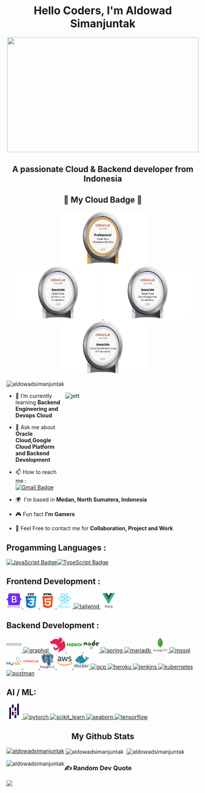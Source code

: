 <h1 align="center">Hello Coders,  I'm Aldowad Simanjuntak</h1>

<p align="center">
  <img src="https://e-learning.vscht.cz/pluginfile.php/73619/mod_page/content/10/Learning%20material.gif" width="500" height="300" >
</p>
<h2 align="center">A passionate Cloud & Backend developer from Indonesia</h2>
<h2 align="center"> 🏅 My Cloud Badge 🏅</h2>
<div align="center">
  <a href="https://catalog-education.oracle.com/pls/certview/sharebadge?id=B1D1B044B54DA992A195CE70FCD043D0E4C5F3740C8DA6985F5138335CE757DC">
    <img src="https://raw.githubusercontent.com/AldowadSimanjuntak/Badge/main/Badge%20Oracle%20Cloud%20Infrastructure%202023%20Certified%20DevOps%20Professional.png" alt="Oracle Cloud Infrastructure Certified DevOps Professional" width="230" height="140">
  </a>
</div>

<div align="center">
  <a href="https://catalog-education.oracle.com/pls/certview/sharebadge?id=09DA50D9AEF67910756BEF49A81B6617952C2CA7939E53911C923CE4A3AC5F55">
    <img src="https://raw.githubusercontent.com/AldowadSimanjuntak/Badge/main/Badge%20Oracle%20Cloud%20Infrastructure%20Foundation%202023.png" alt="Oracle Cloud Infrastructure 2023 Certified Foundations Associate" width="230" height="140">
  </a>
  <a href="https://catalog-education.oracle.com/pls/certview/sharebadge?id=949ADAF9EB7BD33404540A91CC7C2AC9DE03E478BED88C2CBA48E8568B229C70">
    <img src="https://raw.githubusercontent.com/AldowadSimanjuntak/Badge/main/Badge%20Oracle%20Cloud%20Data%20Management%202023%20Certified%20Foundations%20Associate.png" alt="Oracle Cloud Data Management 2023 Certified Foundations Associate" width="230" height="140">
  </a>
  <a href="https://catalog-education.oracle.com/pls/certview/sharebadge?id=B057D1ED6BA4A5CC4CEF9614F196925CB01970FD03C281A399F4DEEBC2199914">
    <img src="https://raw.githubusercontent.com/AldowadSimanjuntak/Badge/main/Badge%20Oracle%20Cloud%20Infrastructure%202023%20AI%20Foundations%20Associate.png" alt="Oracle Cloud Infrastructure 2023 AI Certified Foundations Associate" width="230" height="140">
  </a>
</div>



<p align="left"> <img src="https://komarev.com/ghpvc/?username=aldowadsimanjuntak&label=Visitors&color=b4190e&style=flat" alt="aldowadsimanjuntak" /> </p>

<img align="right" alt="jett" width="350" height="250" src="https://cdn.dribbble.com/users/2579950/screenshots/6513091/cloud_400x300.gif">

- 🔭 I’m currently learning **Backend Engineering and Devops Cloud**

- 💬 Ask me about **Oracle Cloud,Google Cloud Platform and Backend Development**

- 📫 How to reach me : [![Gmail Badge](https://img.shields.io/badge/-Aldowad-c14438?style=flat-square&logo=Gmail&logoColor=white&link=mailto:aldowad02@gmail.com)](mailto:aldowad02@gmail.com)

- 🌍  I'm based in **Medan, North Sumatera, Indonesia** 

- 🎮 Fun fact **I'm Gamers**

- 🚀 Feel Free to contact me for **Collaboration, Project and Work**


<h2 align="left">Progamming Languages :</h2>
<a href="https://javascript.com"><img src="https://img.shields.io/badge/Javascript-F0DB4F?style=for-the-badge&labelColor=black&logo=javascript&logoColor=F0DB4F" alt="JavaScript Badge"></a><a href="https://typescriptlang.org"><img src="https://img.shields.io/badge/Typescript-007acc?style=for-the-badge&labelColor=black&logo=typescript&logoColor=007acc" alt="TypeScript Badge"></a>

<h2 align="left">Frontend Development :</h2>
<p align="left"> <a href="https://getbootstrap.com" target="_blank" rel="noreferrer"> <img src="https://raw.githubusercontent.com/devicons/devicon/master/icons/bootstrap/bootstrap-plain-wordmark.svg" alt="bootstrap" width="40" height="40"/> </a> <a href="https://www.w3schools.com/css/" target="_blank" rel="noreferrer"> <img src="https://raw.githubusercontent.com/devicons/devicon/master/icons/css3/css3-original-wordmark.svg" alt="css3" width="40" height="40"/> </a> <a href="https://www.w3.org/html/" target="_blank" rel="noreferrer"> <img src="https://raw.githubusercontent.com/devicons/devicon/master/icons/html5/html5-original-wordmark.svg" alt="html5" width="40" height="40"/> </a>  <a href="https://reactjs.org/" target="_blank" rel="noreferrer"> <img src="https://raw.githubusercontent.com/devicons/devicon/master/icons/react/react-original-wordmark.svg" alt="react" width="40" height="40"/> </a> <a href="https://tailwindcss.com/" target="_blank" rel="noreferrer"> <img src="https://www.vectorlogo.zone/logos/tailwindcss/tailwindcss-icon.svg" alt="tailwind" width="40" height="40"/> </a> <a href="https://vuejs.org/" target="_blank" rel="noreferrer"> <img src="https://raw.githubusercontent.com/devicons/devicon/master/icons/vuejs/vuejs-original-wordmark.svg" alt="vuejs" width="40" height="40"/> </a> </p>

<h2 align="left">Backend Development :</h2>
<p align="left"> <a href="https://expressjs.com" target="_blank" rel="noreferrer"> <img src="https://raw.githubusercontent.com/devicons/devicon/master/icons/express/express-original-wordmark.svg" alt="express" width="40" height="40"/> </a> <a href="https://graphql.org" target="_blank" rel="noreferrer"> <img src="https://www.vectorlogo.zone/logos/graphql/graphql-icon.svg" alt="graphql" width="40" height="40"/> </a> <a href="https://nestjs.com/" target="_blank" rel="noreferrer"> <img src="https://raw.githubusercontent.com/devicons/devicon/master/icons/nestjs/nestjs-plain.svg" alt="nestjs" width="40" height="40"/> </a> <a href="https://www.nginx.com" target="_blank" rel="noreferrer"> <img src="https://raw.githubusercontent.com/devicons/devicon/master/icons/nginx/nginx-original.svg" alt="nginx" width="40" height="40"/> </a> <a href="https://nodejs.org" target="_blank" rel="noreferrer"> <img src="https://raw.githubusercontent.com/devicons/devicon/master/icons/nodejs/nodejs-original-wordmark.svg" alt="nodejs" width="40" height="40"/> </a>  <a href="https://spring.io/" target="_blank" rel="noreferrer"> <img src="https://www.vectorlogo.zone/logos/springio/springio-icon.svg" alt="spring" width="40" height="40"/> </a><a href="https://mariadb.org/" target="_blank" rel="noreferrer"> <img src="https://www.vectorlogo.zone/logos/mariadb/mariadb-icon.svg" alt="mariadb" width="40" height="40"/> </a> <a href="https://www.mongodb.com/" target="_blank" rel="noreferrer"> <img src="https://raw.githubusercontent.com/devicons/devicon/master/icons/mongodb/mongodb-original-wordmark.svg" alt="mongodb" width="40" height="40"/> </a> <a href="https://www.microsoft.com/en-us/sql-server" target="_blank" rel="noreferrer"> <img src="https://www.svgrepo.com/show/303229/microsoft-sql-server-logo.svg" alt="mssql" width="40" height="40"/> </a> <a href="https://www.mysql.com/" target="_blank" rel="noreferrer"> <img src="https://raw.githubusercontent.com/devicons/devicon/master/icons/mysql/mysql-original-wordmark.svg" alt="mysql" width="40" height="40"/> </a> <a href="https://www.oracle.com/" target="_blank" rel="noreferrer"> <img src="https://raw.githubusercontent.com/devicons/devicon/master/icons/oracle/oracle-original.svg" alt="oracle" width="40" height="40"/> </a> <a href="https://www.postgresql.org" target="_blank" rel="noreferrer"> <img src="https://raw.githubusercontent.com/devicons/devicon/master/icons/postgresql/postgresql-original-wordmark.svg" alt="postgresql" width="40" height="40"/><a href="https://aws.amazon.com" target="_blank" rel="noreferrer"> <img src="https://raw.githubusercontent.com/devicons/devicon/master/icons/amazonwebservices/amazonwebservices-original-wordmark.svg" alt="aws" width="40" height="40"/> </a> <a href="https://www.docker.com/" target="_blank" rel="noreferrer"> <img src="https://raw.githubusercontent.com/devicons/devicon/master/icons/docker/docker-original-wordmark.svg" alt="docker" width="40" height="40"/> </a> <a href="https://cloud.google.com" target="_blank" rel="noreferrer"> <img src="https://www.vectorlogo.zone/logos/google_cloud/google_cloud-icon.svg" alt="gcp" width="40" height="40"/> </a> <a href="https://heroku.com" target="_blank" rel="noreferrer"> <img src="https://www.vectorlogo.zone/logos/heroku/heroku-icon.svg" alt="heroku" width="40" height="40"/> </a> <a href="https://www.jenkins.io" target="_blank" rel="noreferrer"> <img src="https://www.vectorlogo.zone/logos/jenkins/jenkins-icon.svg" alt="jenkins" width="40" height="40"/> </a> <a href="https://kubernetes.io" target="_blank" rel="noreferrer"> <img src="https://www.vectorlogo.zone/logos/kubernetes/kubernetes-icon.svg" alt="kubernetes" width="40" height="40"/> </a> <a href="https://postman.com" target="_blank" rel="noreferrer"> <img src="https://www.vectorlogo.zone/logos/getpostman/getpostman-icon.svg" alt="postman" width="40" height="40"/> </a>  </p>

<h2 align="left">AI / ML:</h2>
<p align="left"> <a href="https://pandas.pydata.org/" target="_blank" rel="noreferrer"> <img src="https://raw.githubusercontent.com/devicons/devicon/2ae2a900d2f041da66e950e4d48052658d850630/icons/pandas/pandas-original.svg" alt="pandas" width="40" height="40"/> </a> <a href="https://pytorch.org/" target="_blank" rel="noreferrer"> <img src="https://www.vectorlogo.zone/logos/pytorch/pytorch-icon.svg" alt="pytorch" width="40" height="40"/> </a> <a href="https://scikit-learn.org/" target="_blank" rel="noreferrer"> <img src="https://upload.wikimedia.org/wikipedia/commons/0/05/Scikit_learn_logo_small.svg" alt="scikit_learn" width="40" height="40"/> </a> <a href="https://seaborn.pydata.org/" target="_blank" rel="noreferrer"> <img src="https://seaborn.pydata.org/_images/logo-mark-lightbg.svg" alt="seaborn" width="40" height="40"/> </a> <a href="https://www.tensorflow.org" target="_blank" rel="noreferrer"> <img src="https://www.vectorlogo.zone/logos/tensorflow/tensorflow-icon.svg" alt="tensorflow" width="40" height="40"/> </a> </p>

<h2 align="center"> My Github Stats </h2>
<p align="left"> <a href="https://github.com/ryo-ma/github-profile-trophy"><img src="https://github-profile-trophy.vercel.app/?username=aldowadsimanjuntak" alt="aldowadsimanjuntak" /></a> <img align="center" src="https://github-readme-stats.vercel.app/api/top-langs?username=aldowadsimanjuntak&show_icons=true&theme=highcontrast&title_color=e20303&text_color=ffffff&bg_color=000000&locale=en&layout=compact" alt="aldowadsimanjuntak" /> &nbsp;<img align="center" src="https://github-readme-stats.vercel.app/api?username=aldowadsimanjuntak&show_icons=true&theme=highcontrast&title_color=c40e32&text_color=ffffff&bg_color=000000&locale=en" alt="aldowadsimanjuntak" /></p>
<p><img align="left" src="https://github-readme-streak-stats.herokuapp.com/?user=aldowadsimanjuntak&theme=highcontrast" alt="aldowadsimanjuntak" /></p>



### ✍️ Random Dev Quote 
 ![](https://quotes-github-readme.vercel.app/api?type=horizontal&theme=radical)